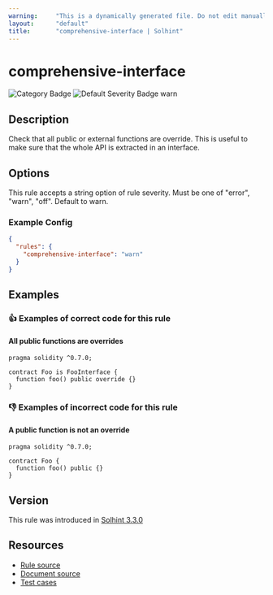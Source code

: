 ```yaml
---
warning:     "This is a dynamically generated file. Do not edit manually."
layout:      "default"
title:       "comprehensive-interface | Solhint"
---
```


# comprehensive-interface
![Category Badge](https://img.shields.io/badge/-Miscellaneous-informational)
![Default Severity Badge warn](https://img.shields.io/badge/Default%20Severity-warn-yellow)

## Description
Check that all public or external functions are override. This is useful to make sure that the whole API is extracted in an interface.

## Options
This rule accepts a string option of rule severity. Must be one of "error", "warn", "off". Default to warn.

### Example Config
```json
{
  "rules": {
    "comprehensive-interface": "warn"
  }
}
```


## Examples
### 👍 Examples of **correct** code for this rule

#### All public functions are overrides

```solidity
pragma solidity ^0.7.0;

contract Foo is FooInterface {
  function foo() public override {}
}

```

### 👎 Examples of **incorrect** code for this rule

#### A public function is not an override

```solidity
pragma solidity ^0.7.0;

contract Foo {
  function foo() public {}
}

```

## Version
This rule was introduced in [Solhint 3.3.0](https://github.com/protofire/solhint/tree/v3.3.0)

## Resources
- [Rule source](https://github.com/protofire/solhint/tree/master/lib/rules/miscellaneous/comprehensive-interface.js)
- [Document source](https://github.com/protofire/solhint/tree/master/docs/rules/miscellaneous/comprehensive-interface.md)
- [Test cases](https://github.com/protofire/solhint/tree/master/test/rules/miscellaneous/comprehensive-interface.js)

